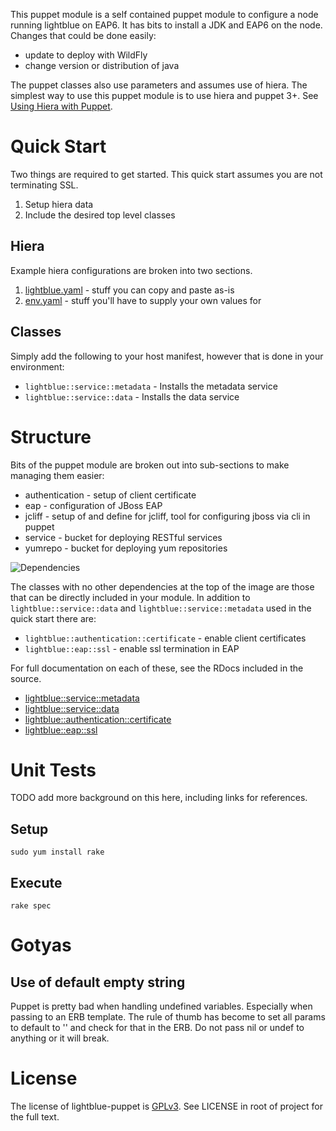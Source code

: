 This puppet module is a self contained puppet module to configure a
node running lightblue on EAP6. It has bits to install a JDK and EAP6
on the node. Changes that could be done easily:
* update to deploy with WildFly
* change version or distribution of java

The puppet classes also use parameters and assumes use of hiera.  The
simplest way to use this puppet module is to use hiera and puppet 3+.
See [Using Hiera with Puppet](http://docs.puppetlabs.com/hiera/1/puppet.html#puppet-variables-passed-to-hiera).

# Quick Start

Two things are required to get started.  This quick start assumes you are not terminating SSL.

1. Setup hiera data
2. Include the desired top level classes

## Hiera
Example hiera configurations are broken into two sections.

1. [lightblue.yaml](https://raw.githubusercontent.com/lightblue-platform/lightblue-puppet/master/docs/hiera/lightblue.yaml) - stuff you can copy and paste as-is
2. [env.yaml](https://raw.githubusercontent.com/lightblue-platform/lightblue-puppet/master/docs/hiera/env.yaml) - stuff you'll have to supply your own values for

## Classes
Simply add the following to your host manifest, however that is done in your environment:
* `lightblue::service::metadata` - Installs the metadata service
* `lightblue::service::data` - Installs the data service


# Structure
Bits of the puppet module are broken out into sub-sections to make managing them easier:
* authentication - setup of client certificate
* eap - configuration of JBoss EAP
* jcliff - setup of and define for jcliff, tool for configuring jboss via cli in puppet
* service - bucket for deploying RESTful services
* yumrepo - bucket for deploying yum repositories

![Dependencies](https://raw.githubusercontent.com/lightblue-platform/lightblue-puppet/master/docs/lightblue.png)

The classes with no other dependencies at the top of the image are those that can be directly included in your module.  In addition to `lightblue::service::data` and `lightblue::service::metadata` used in the quick start there are:
* `lightblue::authentication::certificate` - enable client certificates
* `lightblue::eap::ssl` - enable ssl termination in EAP

For full documentation on each of these, see the RDocs included in the source.
* [lightblue::service::metadata](https://github.com/lightblue-platform/lightblue-puppet/blob/master/manifests/service/metadata.pp)
* [lightblue::service::data](https://github.com/lightblue-platform/lightblue-puppet/blob/master/manifests/service/data.pp)
* [lightblue::authentication::certificate](https://github.com/lightblue-platform/lightblue-puppet/blob/master/manifests/authentication/certificate.pp)
* [lightblue::eap::ssl](https://github.com/lightblue-platform/lightblue-puppet/blob/master/manifests/eap/ssl.pp)

# Unit Tests
TODO add more background on this here, including links for references.

## Setup

```
sudo yum install rake
```

## Execute

```
rake spec
```

# Gotyas

## Use of default empty string
Puppet is pretty bad when handling undefined variables.  Especially when passing to an ERB template.  The rule of thumb has become to set all params to default to '' and check for that in the ERB.  Do not pass nil or undef to anything or it will break.

# License

The license of lightblue-puppet is [GPLv3](https://www.gnu.org/licenses/gpl.html).  See LICENSE in root of project for the full text.
